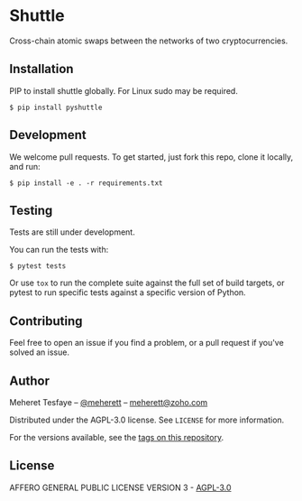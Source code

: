 # Shuttle
Cross-chain atomic swaps between the networks of two cryptocurrencies.

## Installation
PIP to install shuttle globally. For Linux sudo may be required.
```
$ pip install pyshuttle
```

## Development
We welcome pull requests. To get started, just fork this repo, clone it locally, and run:
```
$ pip install -e . -r requirements.txt
```

## Testing
Tests are still under development.

You can run the tests with:

```
$ pytest tests
```

Or use `tox` to run the complete suite against the full set of build targets, or pytest to run specific 
tests against a specific version of Python.

## Contributing
Feel free to open an issue if you find a problem, or a pull request if you've solved an issue.

## Author

Meheret Tesfaye – [@meherett](https://github.com/meherett) – meherett@zoho.com

Distributed under the AGPL-3.0 license. See ``LICENSE`` for more information.

For the versions available, see the [tags on this repository](https://github.com/meherett/shuttle/tags).

## License

AFFERO GENERAL PUBLIC LICENSE VERSION 3 - [AGPL-3.0](https://github.com/meherett/shuttle/LICENSE)

